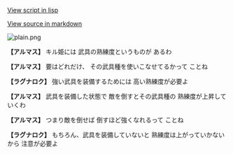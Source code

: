 [View script in lisp](../scripts/110204011.txt)

[View source in markdown](110204011.md)

![plain.png](../images/backgrounds/plain.png)

**【アルマス】**
キル姫には
武具の熟練度というものが
あるわ

**【アルマス】**
要はどれだけ、
その武具種を使いこなせてるかって
ことね

**【ラグナロク】**
強い武具を装備するためには
高い熟練度が必要よ

**【アルマス】**
武具を装備した状態で
敵を倒すとその武具種の
熟練度が上昇していくわ

**【アルマス】**
つまり敵を倒せば
倒すほど強くなれるって
ことね

**【ラグナロク】**
もちろん、武具を装備していないと
熟練度は上がっていかないから
注意が必要よ